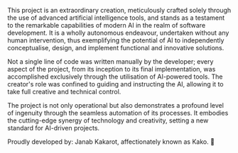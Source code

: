 This project is an extraordinary creation, meticulously crafted solely through the use of advanced artificial intelligence tools, and stands as a testament to the remarkable capabilities of modern AI in the realm of software development. It is a wholly autonomous endeavour, undertaken without any human intervention, thus exemplifying the potential of AI to independently conceptualise, design, and implement functional and innovative solutions.

Not a single line of code was written manually by the developer; every aspect of the project, from its inception to its final implementation, was accomplished exclusively through the utilisation of AI-powered tools. The creator's role was confined to guiding and instructing the AI, allowing it to take full creative and technical control.

The project is not only operational but also demonstrates a profound level of ingenuity through the seamless automation of its processes. It embodies the cutting-edge synergy of technology and creativity, setting a new standard for AI-driven projects.

Proudly developed by: Janab Kakarot, affectionately known as Kako. 🚀
